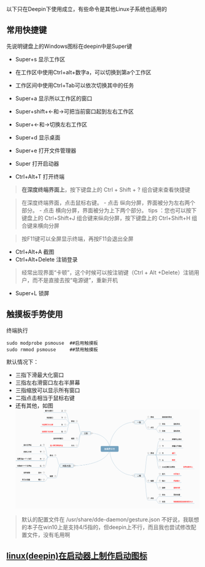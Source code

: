 以下只在Deepin下使用成立，有些命令是其他Linux子系统也适用的



## 常用快捷键

先说明键盘上的Windows图标在deepin中是Super键
- Super+s 显示工作区
- 在工作区中使用Ctrl+alt+数字a，可以切换到第a个工作区
- 工作区间中使用Ctrl+Tab可以依次切换其中的任务
- Super+a 显示所以工作区的窗口
- Super+shift+<-和->可把当前窗口起到左右工作区
- Super+<-和->切换左右工作区

- Super+d 显示桌面
- Super+e 打开文件管理器
- Super 打开启动器

- Ctrl+Alt+T 打开终端

> **在深度终端界面上**，按下键盘上的 Ctrl + Shift + ? 组合键来查看快捷键

> 在深度终端界面，点击鼠标右键。
    - 点击 纵向分屏，界面被分为左右两个部分。
    - 点击 横向分屏，界面被分为上下两个部分。
tips ：您也可以按下键盘上的 Ctrl+Shift+J 组合键来纵向分屏，按下键盘上的 Ctrl+Shift+H 组合键来横向分屏

> 按F11键可以全屏显示终端，再按F11会退出全屏


- Ctrl+Alt+A 截图
- Ctrl+Alt+Delete 注销登录

> 经常出现界面“卡顿”，这个时候可以按注销键（Ctrl + Alt +Delete）注销用户，而不是直接去按“电源键”，重新开机

- Super+L 锁屏

## 触摸板手势使用
终端执行
```
sudo modprobe psmouse  ##启用触摸板
sudo rmmod psmouse     ##禁用触摸板
```
默认情况下：
- 三指下滑最大化窗口
- 三指左右滑窗口左右半屏幕
- 三指缩放可以显示所有窗口
- 二指点击相当于鼠标右键
- 还有其他，如图
![](assets/触摸板手势.png)

> 默认的配置文件在 /usr/share/dde-daemon/gesture.json
> 不好说，我联想的本子在win10上是支持4/5指的，但deepin上不行，而且我也尝试修改配置文件，没有毛用啊



## [linux(deepin)在启动器上制作启动图标](https://blog.csdn.net/zhangjingao/article/details/76546363)

